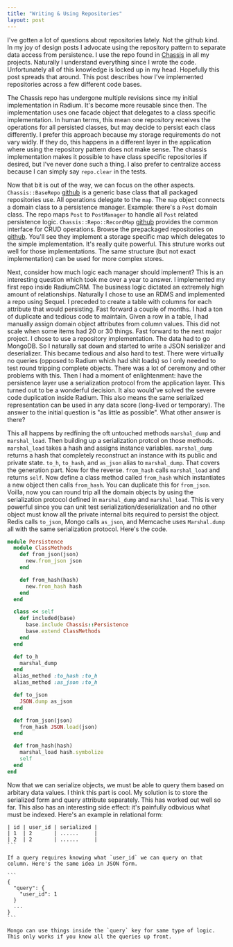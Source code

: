 ```yaml
---
title: "Writing & Using Repositories"
layout: post
---
```


I've gotten a lot of questions about repositories lately. Not the
github kind. In my joy of design posts I advocate using the repository
pattern to separate data access from persistence. I use the repo found
in [Chassis](http://github.com/ahawkins/chassis) in all my projects.
Naturally I understand everything since I wrote the code.
Unfortunately all of this knowledge is locked up in my head. Hopefully
this post spreads that around. This post describes how I've
implemented repositories across a few different code bases.

The Chassis repo has undergone multiple revisions since my initial
implementation in Radium. It's become more reusable since then. The
implementation uses one facade object that delegates to a class
specific implementation. In human terms, this mean one repository
receives the operations for all persisted classes, but may decide to
persist each class differently. I prefer this approach because my
storage requirements do not vary widly. If they do, this happens in a
different layer in the application where using the repository pattern
does not make sense. The chassis implementation makes it possible to
have class specific repositories if desired, but I've never done such
a thing. I also prefer to centralize access because I can simply say
`repo.clear` in the tests.

Now that bit is out of the way, we can focus on the other aspects.
`Chassis::BaseRepo`
[github](https://github.com/ahawkins/chassis/blob/master/lib/chassis/repo/memory_repo.rb)
is a generic base class that all packaged repositories use. All
operations delegate to the `map`. The `map` object connects a domain
class to a persistence manager. Example: there's a `Post` domain
class. The repo maps `Post` to `PostManager` to handle all `Post`
related persistence logic. `Chassis::Repo::RecordMap`
[github](https://github.com/ahawkins/chassis/blob/master/lib/chassis/repo/record_map.rb)
provides the common interface for CRUD operations. Browse the
prepackaged repositories on
[github](https://github.com/ahawkins/chassis/tree/master/lib/chassis/repo).
You'll see they implement a storage specific map which delegates to
the simple implementation. It's really quite powerful. This struture
works out well for those implementations. The same structure (but not
exact implementation) can be used for more complex stores.

Next, consider how much logic each manager should implement? This is
an interesting question which took me over a year to answer. I
implemented my first repo inside RadiumCRM. The business logic
dictated an extremely high amount of relationships. Naturally I chose
to use an RDMS and implemented a repo using Sequel. I preceded to
create a table with columns for each attribute that would persisting.
Fast forward a couple of months. I had a ton of duplicate and tedious
code to maintain. Given a row in a table, I had manually assign domain
object attributes from column values. This did not scale when some
items had 20 or 30 things. Fast forward to the next major project. I
chose to use a repository implementation. The data had to go MongoDB.
So I naturally sat down and started to write a JSON serializer and
deserializer. This became tedious and also hard to test. There were
virtually no queries (opposed to Radium which had shit loads) so I
only needed to test round tripping complete objects. There was a lot
of ceremony and other problems with this. Then I had a moment of
enlightenment: have the persistence layer use a serialization protocol
from the application layer. This turned out to be a wonderful
decision. It also would've solved the severe code duplication inside
Radium. This also means the same serialized representation can be used
in any data score (long-lived or temporary). The answer to the initial
question is "as little as possible". What other answer is there?

This all happens by redfining the oft untouched methods `marshal_dump`
and `marshal_load`. Then building up a serialization protcol on those
methods. `marshal_load` takes a hash and assigns instance variables.
`marshal_dump` returns a hash that completely reconstruct an instance
with its public and private state. `to_h`, `to_hash`, and `as_json` alias to
`marshal_dump`. That covers the generation part. Now for the reverse.
`from_hash` calls `marshal_load` and returns `self`. Now define a
class method called `from_hash` which instantiates a new object then
calls `from_hash`. You can duplicate this for `from_json`. Voilla, now
you can round trip all the domain objects by using the serialization
protocol defined in `marshal_dump` and `marshal_load`. This is very
powerful since you can unit test serialization/deserialization and no
other object must know all the private internal bits required to
persist the object. Redis calls `to_json`, Mongo calls `as_json`, and
Memcache uses `Marshal.dump` all with the same serialization protocol.
Here's the code.

```ruby
module Persistence
  module ClassMethods
    def from_json(json)
      new.from_json json
    end

    def from_hash(hash)
      new.from_hash hash
    end
  end

  class << self
    def included(base)
      base.include Chassis::Persistence
      base.extend ClassMethods
    end
  end

  def to_h
    marshal_dump
  end
  alias_method :to_hash :to_h
  alias_method :as_json :to_h

  def to_json
    JSON.dump as_json
  end

  def from_json(json)
    from_hash JSON.load(json)
  end

  def from_hash(hash)
    marshal_load hash.symbolize
    self
  end
end
```

Now that we can serialize objects, we must be able to query them based
on arbitary data values. I think this part is cool. My solution is to
store the serialized form and query attribute separately. This has
worked out well so far. This also has an interesting side effect: it's
painfully odbvious what must be indexed. Here's an example in
relational form:

````
| id | user_id | serialized |
| 1  | 2       | ......     |
| 2  | 2       | ......     |
```

If a query requires knowing what `user_id` we can query on that
column. Here's the same idea in JSON form.

```
{ 
  "query": {
    "user_id": 1
  }
  ...
}
```

Mongo can use things inside the `query` key for same type of logic.
This only works if you know all the queries up front. 
